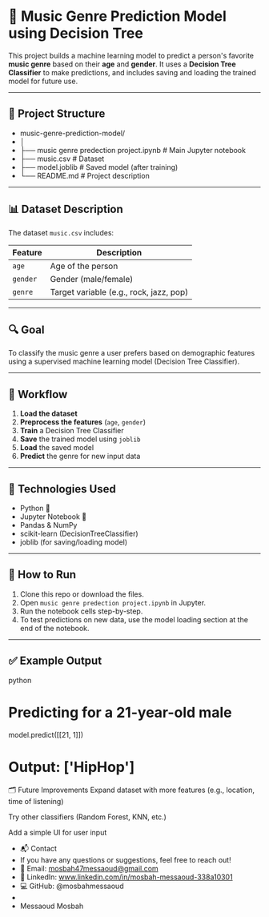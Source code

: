 # 🎵 Music Genre Prediction Model using Decision Tree

This project builds a machine learning model to predict a person's favorite **music genre** based on their **age** and **gender**. It uses a **Decision Tree Classifier** to make predictions, and includes saving and loading the trained model for future use.

---

## 📂 Project Structure

- music-genre-prediction-model/
- │
- ├── music genre predection project.ipynb # Main Jupyter notebook
- ├── music.csv # Dataset
- ├── model.joblib # Saved model (after training)
- └── README.md # Project description


---

## 📊 Dataset Description

The dataset `music.csv` includes:

| Feature | Description        |
|---------|--------------------|
| `age`   | Age of the person  |
| `gender` | Gender (male/female) |
| `genre` | Target variable (e.g., rock, jazz, pop) |

---

## 🔍 Goal

To classify the music genre a user prefers based on demographic features using a supervised machine learning model (Decision Tree Classifier).

---

## 🔁 Workflow

1. **Load the dataset**
2. **Preprocess the features** (`age`, `gender`)
3. **Train** a Decision Tree Classifier
4. **Save** the trained model using `joblib`
5. **Load** the saved model
6. **Predict** the genre for new input data

---

## 🧠 Technologies Used

- Python 🐍
- Jupyter Notebook 📓
- Pandas & NumPy
- scikit-learn (DecisionTreeClassifier)
- joblib (for saving/loading model)

---

## 🚀 How to Run

1. Clone this repo or download the files.
2. Open `music genre predection project.ipynb` in Jupyter.
3. Run the notebook cells step-by-step.
4. To test predictions on new data, use the model loading section at the end of the notebook.

---

## ✅ Example Output

python
# Predicting for a 21-year-old male
model.predict([[21, 1]])
# Output: ['HipHop']


🗂️ Future Improvements
Expand dataset with more features (e.g., location, time of listening)

Try other classifiers (Random Forest, KNN, etc.)

Add a simple UI for user input

- 📬 Contact
- If you have any questions or suggestions, feel free to reach out!
- 📧 Email: mosbah47messaoud@gmail.com
- 🔗 LinkedIn: www.linkedin.com/in/mosbah-messaoud-338a10301
- 💻 GitHub: @mosbahmessaoud
-
- Messaoud Mosbah


